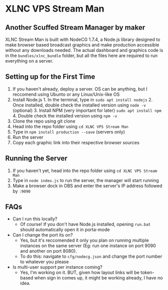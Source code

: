 # XLNC VPS Stream Man

## Another Scuffed Stream Manager by maker
XLNC Stream Man is built with NodeCG 1.7.4, a Node.js library designed to make browser based broadcast graphics and make production accessible without any downloads needed. 
The actual dashboard and graphics code is in the `bundles/xlnc_bundle` folder, but all the files here are required to run everything on a server.

## Setting up for the First Time

 1. If you haven't already, deploy a server. OS can be anything, but I reccomend using Ubunto or any Linux/Unix-like OS
 2. Install Node.js
		   1. In the terminal, type in `sudo apt install nodejs`
		   2. Once installed, double check the installed version using `node -v` (optional)
		   3. Install NPM (very important for later) `sudo apt install npm`
		   4. Double check the installed version using `npm -v`
3. Clone the repo using git clone 
4. Head into the repo folder using `cd XLNC VPS Stream Man`
5. Type in `npm install production --save` (servers only)
6. Run the server
7. Copy each graphic link into their respective browser sources

## Running the Server
1. If you haven't yet, head into the repo folder using `cd XLNC VPS Stream Man`
2. Type in `node index.js` to run the server, the manager will start running
3. Make a browser dock in OBS and enter the server's IP address followed by `:9090`


## FAQs
- Can I run this locally? 
	- Of course! If you don't have Node.js installed, opening `run.bat` should automatically open it in porta-mode
- Can I change the port its on? 
	- Yes, but it's reccomended it only you plan on running multiple instances on the same server  (Eg: run one instance on port 9090 and another on port 8080).
	- To do this: navigate to `cfg/nodecg.json` and change the port number to whatever you please
- Is multi-user support per instance coming?
    - Yes, I'm working on it. BUT, given how layout links will be token-based when sign in comes up, it might be working already, I have no idea.
